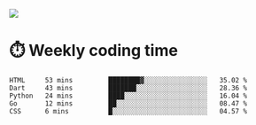 
<p> <img src="https://github-readme-stats.vercel.app/api?username=cozgerest&show_icons=true&hide_border=false" /> </p>

# :stopwatch: Weekly coding time 
<!--START_SECTION:waka-->
```text
HTML     53 mins         ████████▓░░░░░░░░░░░░░░░░   35.02 % 
Dart     43 mins         ███████░░░░░░░░░░░░░░░░░░   28.36 % 
Python   24 mins         ████░░░░░░░░░░░░░░░░░░░░░   16.04 % 
Go       12 mins         ██░░░░░░░░░░░░░░░░░░░░░░░   08.47 % 
CSS      6 mins          █░░░░░░░░░░░░░░░░░░░░░░░░   04.57 % 
```
<!--END_SECTION:waka-->

